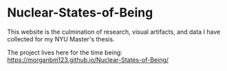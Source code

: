 # Nuclear-States-of-Being
This website is the culmination of research, visual artifacts, and data I have collected for my NYU Master's thesis.

The project lives here for the time being: https://morganbm123.github.io/Nuclear-States-of-Being/

